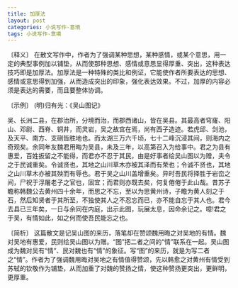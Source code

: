 ```yaml
---
title: 加厚法
layout: post
categories: 小说写作-意境
tags: 小说写作-意境
---
```


〔释义〕 在散文写作中，作者为了强调某种思想，某种感情，或某个意思，用一定的典型事例加以铺垫，从而使那种思想、感情或意思显得厚重、突出，这种表达技巧即是加厚法。加厚法是一种特殊的类比和例证，它能使作者所要表达的思想、感情或意思得到加强，从而造成突出的印象，强化表达效果。不过，加厚的内容必须是表达的需要，而且要整体协调。

〔示例〕 (明)归有光：《吴山图记》

吴、长洲二县，在郡治所，分境而治，而郡西诸山，皆在吴县。其最高者穹窿、阳山、邓尉、西脊、铜井，而灵岩，吴之故宫在焉，尚有西子造迹。若虎邱、剑池，及天平、南方、支硎皆胜地也。而太湖三万六千顷，七十二峰沉浸其间，则海内之奇观矣。余同年友魏君用晦为吴县，未及三年，以高第召入为给事中。君之为县有惠爱，百姓扳留之不能得，而君亦不忍于其民，由是好事者绘吴山图以为赠，夫令之于民诚重矣。令诚贤也，其地之山川草木亦被其泽而有荣也；令诚不贤也，其地之山川草木亦被其殃而有辱也。君于吴之山川盖增重矣。异时吾民将择胜于岩峦之间，尸祝于浮屠老子之官也，固宜；而君则亦既去矣，何复倦倦于此山哉。昔苏子瞻称韩魏公去黄州四十余年，而思之不忘，至以为思黄州诗，子瞻为黄人刻之于石，然后知贤者于其所至，不独使其人之不忍忘而已，亦不能自忘于其人也。君今去县已三年矣，一日与余同在内庭，出示此图，玩展太息，因命余记之。噫!君之于吴，有情如此，如之何而使吾民能忘之也。

〔简析〕 这篇散文是记吴山图的来历，落笔却在赞颂魏用晦之对吴地的有情。魏对吴地有惠爱，民则绘吴山图以为赠。“图”把二者之间的“情”联系在一起。吴山图成为魏对吴有“情”、民对魏也有“情”的象征。写“图”的来历，就是为写二者之“情”。作者为了强调魏用晦对吴地之有情值得赞颂，先以韩愈之对黄州有情受到苏轼的钦敬作为铺垫，从而加重了对魏的赞扬之情，使这种赞扬更突出，更鲜明，更厚重。 
